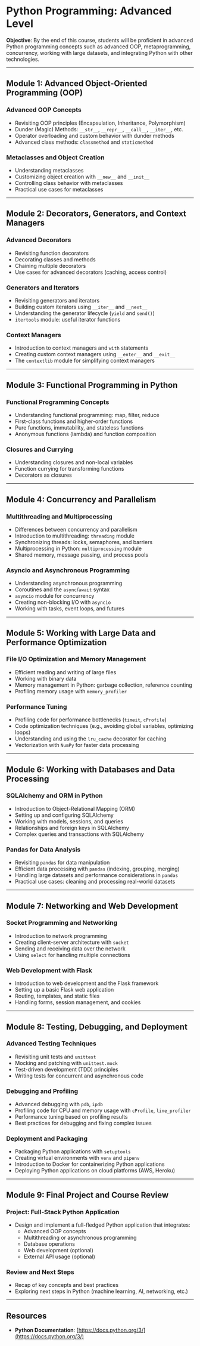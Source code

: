 # Python Programming: Advanced Level

**Objective**: By the end of this course, students will be proficient in advanced Python programming concepts such as advanced OOP, metaprogramming, concurrency, working with large datasets, and integrating Python with other technologies.

---

## Module 1: Advanced Object-Oriented Programming (OOP)

### Advanced OOP Concepts

- Revisiting OOP principles (Encapsulation, Inheritance, Polymorphism)
- Dunder (Magic) Methods: `__str__`, `__repr__`, `__call__`, `__iter__`, etc.
- Operator overloading and custom behavior with dunder methods
- Advanced class methods: `classmethod` and `staticmethod`

### Metaclasses and Object Creation

- Understanding metaclasses
- Customizing object creation with `__new__` and `__init__`
- Controlling class behavior with metaclasses
- Practical use cases for metaclasses

---

## Module 2: Decorators, Generators, and Context Managers

### Advanced Decorators

- Revisiting function decorators
- Decorating classes and methods
- Chaining multiple decorators
- Use cases for advanced decorators (caching, access control)

### Generators and Iterators

- Revisiting generators and iterators
- Building custom iterators using `__iter__` and `__next__`
- Understanding the generator lifecycle (`yield` and `send()`)
- `itertools` module: useful iterator functions

### Context Managers

- Introduction to context managers and `with` statements
- Creating custom context managers using `__enter__` and `__exit__`
- The `contextlib` module for simplifying context managers

---

## Module 3: Functional Programming in Python

### Functional Programming Concepts

- Understanding functional programming: map, filter, reduce
- First-class functions and higher-order functions
- Pure functions, immutability, and stateless functions
- Anonymous functions (lambda) and function composition

### Closures and Currying

- Understanding closures and non-local variables
- Function currying for transforming functions
- Decorators as closures

---

## Module 4: Concurrency and Parallelism

### Multithreading and Multiprocessing

- Differences between concurrency and parallelism
- Introduction to multithreading: `threading` module
- Synchronizing threads: locks, semaphores, and barriers
- Multiprocessing in Python: `multiprocessing` module
- Shared memory, message passing, and process pools

### Asyncio and Asynchronous Programming

- Understanding asynchronous programming
- Coroutines and the `async`/`await` syntax
- `asyncio` module for concurrency
- Creating non-blocking I/O with `asyncio`
- Working with tasks, event loops, and futures

---

## Module 5: Working with Large Data and Performance Optimization

### File I/O Optimization and Memory Management

- Efficient reading and writing of large files
- Working with binary data
- Memory management in Python: garbage collection, reference counting
- Profiling memory usage with `memory_profiler`

### Performance Tuning

- Profiling code for performance bottlenecks (`timeit`, `cProfile`)
- Code optimization techniques (e.g., avoiding global variables, optimizing loops)
- Understanding and using the `lru_cache` decorator for caching
- Vectorization with `NumPy` for faster data processing

---

## Module 6: Working with Databases and Data Processing

### SQLAlchemy and ORM in Python

- Introduction to Object-Relational Mapping (ORM)
- Setting up and configuring SQLAlchemy
- Working with models, sessions, and queries
- Relationships and foreign keys in SQLAlchemy
- Complex queries and transactions with SQLAlchemy

### Pandas for Data Analysis

- Revisiting `pandas` for data manipulation
- Efficient data processing with `pandas` (indexing, grouping, merging)
- Handling large datasets and performance considerations in `pandas`
- Practical use cases: cleaning and processing real-world datasets

---

## Module 7: Networking and Web Development

### Socket Programming and Networking

- Introduction to network programming
- Creating client-server architecture with `socket`
- Sending and receiving data over the network
- Using `select` for handling multiple connections

### Web Development with Flask

- Introduction to web development and the Flask framework
- Setting up a basic Flask web application
- Routing, templates, and static files
- Handling forms, session management, and cookies

---

## Module 8: Testing, Debugging, and Deployment

### Advanced Testing Techniques

- Revisiting unit tests and `unittest`
- Mocking and patching with `unittest.mock`
- Test-driven development (TDD) principles
- Writing tests for concurrent and asynchronous code

### Debugging and Profiling

- Advanced debugging with `pdb`, `ipdb`
- Profiling code for CPU and memory usage with `cProfile`, `line_profiler`
- Performance tuning based on profiling results
- Best practices for debugging and fixing complex issues

### Deployment and Packaging

- Packaging Python applications with `setuptools`
- Creating virtual environments with `venv` and `pipenv`
- Introduction to Docker for containerizing Python applications
- Deploying Python applications on cloud platforms (AWS, Heroku)

---

## Module 9: Final Project and Course Review

### Project: Full-Stack Python Application

- Design and implement a full-fledged Python application that integrates:
  - Advanced OOP concepts
  - Multithreading or asynchronous programming
  - Database operations
  - Web development (optional)
  - External API usage (optional)

### Review and Next Steps

- Recap of key concepts and best practices
- Exploring next steps in Python (machine learning, AI, networking, etc.)

---

## Resources

- **Python Documentation**: [https://docs.python.org/3/](https://docs.python.org/3/)
